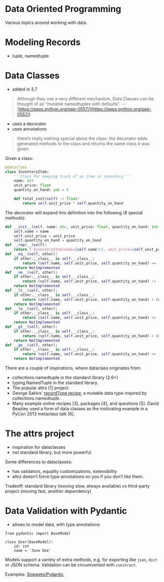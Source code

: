 # Data Oriented Programming

Various topics around working with data.

# Modeling Records

* tuple, namedtuple

# Data Classes

* added in 3.7

>  Although they use a very different mechanism, Data Classes can be thought of as “mutable namedtuples with defaults”. -- [https://peps.python.org/pep-0557/](https://peps.python.org/pep-0557/)

* uses a decorator
* uses annotations

> there’s really nothing special about the class: the decorator adds generated methods to the class and returns the same class it was given.

Given a class:

```python
@dataclass
class InventoryItem:
    '''Class for keeping track of an item in inventory.'''
    name: str
    unit_price: float
    quantity_on_hand: int = 0

    def total_cost(self) -> float:
        return self.unit_price * self.quantity_on_hand
```

The decorator will expand this definition into the following (8 special methods):

```python
def __init__(self, name: str, unit_price: float, quantity_on_hand: int = 0) -> None:
    self.name = name
    self.unit_price = unit_price
    self.quantity_on_hand = quantity_on_hand
def __repr__(self):
    return f'InventoryItem(name={self.name!r}, unit_price={self.unit_price!r}, quantity_on_hand={self.quantity_on_hand!r})'
def __eq__(self, other):
    if other.__class__ is self.__class__:
        return (self.name, self.unit_price, self.quantity_on_hand) == (other.name, other.unit_price, other.quantity_on_hand)
    return NotImplemented
def __ne__(self, other):
    if other.__class__ is self.__class__:
        return (self.name, self.unit_price, self.quantity_on_hand) != (other.name, other.unit_price, other.quantity_on_hand)
    return NotImplemented
def __lt__(self, other):
    if other.__class__ is self.__class__:
        return (self.name, self.unit_price, self.quantity_on_hand) < (other.name, other.unit_price, other.quantity_on_hand)
    return NotImplemented
def __le__(self, other):
    if other.__class__ is self.__class__:
        return (self.name, self.unit_price, self.quantity_on_hand) <= (other.name, other.unit_price, other.quantity_on_hand)
    return NotImplemented
def __gt__(self, other):
    if other.__class__ is self.__class__:
        return (self.name, self.unit_price, self.quantity_on_hand) > (other.name, other.unit_price, other.quantity_on_hand)
    return NotImplemented
def __ge__(self, other):
    if other.__class__ is self.__class__:
        return (self.name, self.unit_price, self.quantity_on_hand) >= (other.name, other.unit_price, other.quantity_on_hand)
    return NotImplemented
```


There are a couple of inspirations, where dataclass originates from:


* collections.namedtuple in the standard library (2.6+)
* typing.NamedTuple in the standard library.
* The popular attrs [1] project.
* George Sakkis’ [recordType recipe](https://code.activestate.com/recipes/576555-records/), a mutable data type inspired by collections.namedtuple.
* Many example online recipes [3], packages [4], and questions [5]. David Beazley used a form of data classes as the motivating example in a PyCon 2013 metaclass talk [6].


# The attrs project

* inspiration for dataclasses
* not standard library, but more powerful

Some differences to dataclasses:

* has validators, equality customizations, extensibility
* attrs doesn’t force type annotations on you if you don’t like them.

Tradeoff: standard library (moving slow, always available) vs third-party project (moving fast, another dependency)




# Data Validation with Pydantic

* allows to model data, with type annotations

```
from pydantic import BaseModel

class User(BaseModel):
    id: int
    name = 'Jane Doe'
``` 

Models support a variety of extra methods, e.g. for exporting like `json`,
`dict` or JSON schema. Validation can be circumvented with `construct`.

Examples: [Snippets/Pydantic](Snippets/Pydantic)